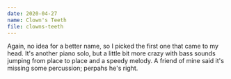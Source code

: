 ```yaml
---
date: 2020-04-27
name: Clown's Teeth
file: clowns-teeth
---
```


Again, no idea for a better name, so I picked the first one that came to my head. It's another piano solo, but a little bit more crazy with bass sounds jumping from place to place and a speedy melody. A friend of mine said it's missing some percussion; perpahs he's right. 